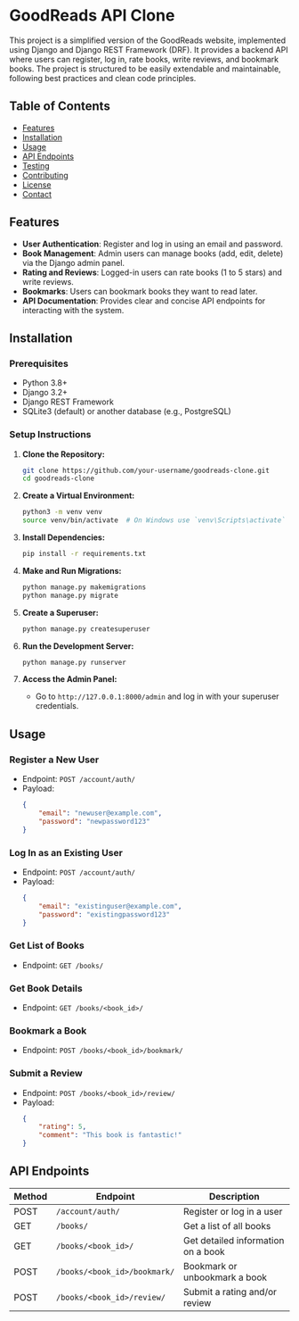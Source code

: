 # GoodReads API Clone

This project is a simplified version of the GoodReads website, implemented using Django and Django REST Framework (DRF). It provides a backend API where users can register, log in, rate books, write reviews, and bookmark books. The project is structured to be easily extendable and maintainable, following best practices and clean code principles.

## Table of Contents

- [Features](#features)
- [Installation](#installation)
- [Usage](#usage)
- [API Endpoints](#api-endpoints)
- [Testing](#testing)
- [Contributing](#contributing)
- [License](#license)
- [Contact](#contact)

## Features

- **User Authentication**: Register and log in using an email and password.
- **Book Management**: Admin users can manage books (add, edit, delete) via the Django admin panel.
- **Rating and Reviews**: Logged-in users can rate books (1 to 5 stars) and write reviews.
- **Bookmarks**: Users can bookmark books they want to read later.
- **API Documentation**: Provides clear and concise API endpoints for interacting with the system.

## Installation

### Prerequisites

- Python 3.8+
- Django 3.2+
- Django REST Framework
- SQLite3 (default) or another database (e.g., PostgreSQL)

### Setup Instructions

1. **Clone the Repository:**

    ```bash
    git clone https://github.com/your-username/goodreads-clone.git
    cd goodreads-clone
    ```

2. **Create a Virtual Environment:**

    ```bash
    python3 -m venv venv
    source venv/bin/activate  # On Windows use `venv\Scripts\activate`
    ```

3. **Install Dependencies:**

    ```bash
    pip install -r requirements.txt
    ```

4. **Make and Run Migrations:**

    ```bash
    python manage.py makemigrations
    python manage.py migrate
    ```

5. **Create a Superuser:**

    ```bash
    python manage.py createsuperuser
    ```

6. **Run the Development Server:**

    ```bash
    python manage.py runserver
    ```

7. **Access the Admin Panel:**

    - Go to `http://127.0.0.1:8000/admin` and log in with your superuser credentials.

## Usage

### Register a New User

- Endpoint: `POST /account/auth/`
- Payload:
    ```json
    {
        "email": "newuser@example.com",
        "password": "newpassword123"
    }
    ```

### Log In as an Existing User

- Endpoint: `POST /account/auth/`
- Payload:
    ```json
    {
        "email": "existinguser@example.com",
        "password": "existingpassword123"
    }
    ```

### Get List of Books

- Endpoint: `GET /books/`

### Get Book Details

- Endpoint: `GET /books/<book_id>/`

### Bookmark a Book

- Endpoint: `POST /books/<book_id>/bookmark/`

### Submit a Review

- Endpoint: `POST /books/<book_id>/review/`
- Payload:
    ```json
    {
        "rating": 5,
        "comment": "This book is fantastic!"
    }
    ```

## API Endpoints

| Method | Endpoint                          | Description                      |
|--------|-----------------------------------|----------------------------------|
| POST   | `/account/auth/`                  | Register or log in a user        |
| GET    | `/books/`                         | Get a list of all books          |
| GET    | `/books/<book_id>/`               | Get detailed information on a book |
| POST   | `/books/<book_id>/bookmark/`      | Bookmark or unbookmark a book    |
| POST   | `/books/<book_id>/review/`        | Submit a rating and/or review    |

